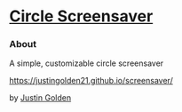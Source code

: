 # [Circle Screensaver](https://justingolden21.github.io/screensaver/)

### About

A simple, customizable circle screensaver

https://justingolden21.github.io/screensaver/

by [Justin Golden](https://justingolden21.github.io/)
